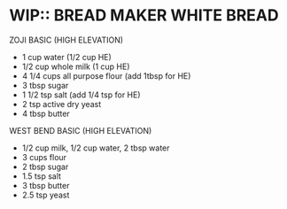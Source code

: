 WIP:: BREAD MAKER WHITE BREAD
================================================================================
ZOJI BASIC (HIGH ELEVATION)
- 1 cup water (1/2 cup HE)
- 1/2 cup whole milk (1 cup HE)
- 4 1/4 cups all purpose flour (add 1tbsp for HE)
- 3 tbsp sugar
- 1 1/2 tsp salt (add 1/4 tsp for HE)
- 2 tsp active dry yeast
- 4 tbsp butter

WEST BEND BASIC (HIGH ELEVATION)
- 1/2 cup milk, 1/2 cup water, 2 tbsp water
- 3 cups flour
- 2 tbsp sugar
- 1.5 tsp salt
- 3 tbsp butter
- 2.5 tsp yeast
